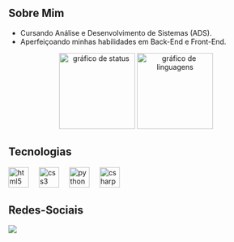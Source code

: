 ## Sobre Mim
- Cursando Análise e Desenvolvimento de Sistemas (ADS).
- Aperfeiçoando minhas habilidades em Back-End e Front-End.

<div align="center">
  <img height="150" src="https://github-readme-stats.vercel.app/api?username=edlopes07&hide_title=false&hide_rank=false&show_icons=true&include_all_commits=true&count_private=true&disable_animations=false&theme=dark&locale=en&hide_border=false" alt="gráfico de status"/>
  <img height="150" src="https://github-readme-stats.vercel.app/api/top-langs?username=edlopes07&locale=en&hide_title=false&layout=compact&card_width=320&langs_count=5&theme=shadow_red&hide_border=false" alt="gráfico de linguagens"/>
</div>

## Tecnologias
<div align="left">
    <img src="https://skillicons.dev/icons?i=html" height="40" alt="html5 logo"  />
  <img width="12" />
  <img src="https://skillicons.dev/icons?i=css" height="40" alt="css3 logo"  />
  <img width="12" />
  <img src="https://skillicons.dev/icons?i=py" height="40" alt="python logo"  />
  <img width="12" />
  <img src="https://skillicons.dev/icons?i=cs" height="40" alt="csharp logo"  />
</div>

## Redes-Sociais

<div>
  <a href="https://www.linkedin.com/in/eduardolopesalves/" target="_blank"><img src="https://img.shields.io/badge/-LinkedIn-%230077B5?style=for-the-badge&logo=linkedin&logoColor=white" target="_blank"></a>
  
</div>
